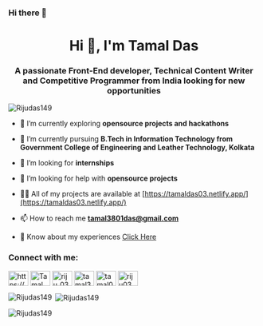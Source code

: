### Hi there 👋

<h1 align="center">Hi 👋, I'm Tamal Das</h1>
<h3 align="center">A passionate Front-End developer, Technical Content Writer and Competitive Programmer from India looking for new opportunities</h3>

<p align="left"> <img src="https://komarev.com/ghpvc/?username=Rijudas149&label=Profile%20views&color=0e75b6&style=flat" alt="Rijudas149" /> </p>

- 🔭 I’m currently exploring **opensource projects and hackathons**

- 🌱 I’m currently pursuing **B.Tech in Information Technology from Government College of Engineering and Leather Technology, Kolkata**

- 👯 I’m looking for **internships**

- 🤝 I’m looking for help with **opensource projects**

- 👨‍💻 All of my projects are available at [https://tamaldas03.netlify.app/](https://tamaldas03.netlify.app/)

- 📫 How to reach me **tamal3801das@gmail.com**

- 📄 Know about my experiences [Click Here](https://bit.ly/3DN3OMw)

<h3 align="left">Connect with me:</h3>
<p align="left">
  
<a href="https://www.linkedin.com/in/tamal-das-2a950019b/" target="blank"><img align="center" src="https://raw.githubusercontent.com/rahuldkjain/github-profile-readme-generator/master/src/images/icons/Social/linked-in-alt.svg" alt="https://www.linkedin.com/in/tamal-das-2a950019b/" height="30" width="40" /></a>  <a href="https://www.instagram.com/urstamaldas/" target="blank"><img align="center" src="https://raw.githubusercontent.com/rahuldkjain/github-profile-readme-generator/master/src/images/icons/Social/instagram.svg" alt="Tamal Das" height="30" width="40" /></a>  <a href="https://www.codechef.com/users/riju_03" target="blank"><img align="center" src="https://cdn.jsdelivr.net/npm/simple-icons@3.1.0/icons/codechef.svg" alt="riju_03" height="30" width="40" /></a> <a href="https://www.hackerrank.com/tamal3801das" target="blank"><img align="center" src="https://raw.githubusercontent.com/rahuldkjain/github-profile-readme-generator/master/src/images/icons/Social/hackerrank.svg" alt="tamal3801das" height="30" width="40" /></a>  <a href="https://codeforces.com/profile/tamal03" target="blank"><img align="center" src="https://cdn.jsdelivr.net/npm/simple-icons@3.0.1/icons/codeforces.svg" alt="tamal03" height="30" width="40" /></a>  <a href="https://auth.geeksforgeeks.org/user/riju03" target="blank"><img align="center" src="https://raw.githubusercontent.com/rahuldkjain/github-profile-readme-generator/master/src/images/icons/Social/geeks-for-geeks.svg" alt="riju03" height="30" width="40" /></a>
</p>

<p><img align="left" src="https://github-readme-stats.vercel.app/api/top-langs?username=Rijudas149&show_icons=true&locale=en&layout=compact" alt="Rijudas149" /></p>

<p>&nbsp;<img align="center" src="https://github-readme-stats.vercel.app/api?username=Rijudas149&show_icons=true&locale=en" alt="Rijudas149" /></p>

<p><img align="center" src="https://github-readme-streak-stats.herokuapp.com/?user=Rijudas149&" alt="Rijudas149" /></p>


